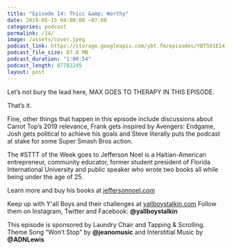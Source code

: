 ```yaml
---
title: "Episode 14: Thicc &amp; Worthy"
date: 2019-05-15 04:00:00 −07:00
categories: podcast
permalink: /14/
image: /assets/cover.jpeg
podcast_link: https://storage.googleapis.com/ybt.fm/episodes/YBTS01E14.mp3
podcast_file_size: 87.8 MB
podcast_duration: "1:00:54"
podcast_length: 87782245 
layout: post
---
```


Let’s not bury the lead here, MAX GOES TO THERAPY IN THIS EPISODE.

That’s it.

Fine, other things that happen in this episode include discussions about Carrot Top’s 2019 relevance, Frank gets inspired by Avengers: Endgame, Josh gets political to achieve his goals and Steve literally puts the podcast at stake for some Super Smash Bros action.

The #STTT of the Week goes to Jefferson Noel is a Haitian-American entrepreneur, community educator, former student president of Florida International University and public speaker who wrote two books all while being under the age of 25.

Learn more and buy his books at [jeffersonnoel.com](https://jeffersonnoel.com/)

Keep up with Y'all Boys and their challenges at [yallboystalkin.com](https://yallboystalkin.com)
Follow them on Instagram, Twitter and Facebook: **@yallboystalkin**

This episode is sponsored by Laundry Chair and Tapping & Scrolling.
Theme Song “Won’t Stop” by **@jeanomusic** and Interstitial Music by **@ADNLewis**
   
